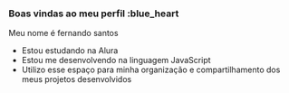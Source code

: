 ### Boas vindas ao meu perfil :blue_heart
Meu nome é fernando santos

- Estou estudando na Alura
- Estou me desenvolvendo na linguagem JavaScript
- Utilizo esse espaço para minha organização e compartilhamento dos meus projetos desenvolvidos
